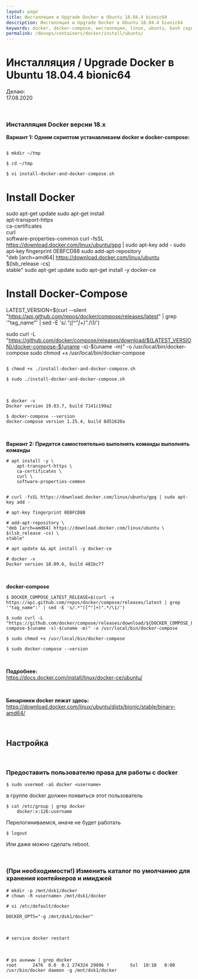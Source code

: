 ```yaml
---
layout: page
title: Инсталляция и Upgrade Docker в Ubuntu 18.04.4 bionic64
description: Инсталляция и Upgrade Docker в Ubuntu 18.04.4 bionic64
keywords: docker, docker-compose, инсталляция, linux, ubuntu, bash скрипт
permalink: /devops/containers/docker/install/ubuntu/
---
```


# Инсталляция / Upgrade Docker в Ubuntu 18.04.4 bionic64

Делаю:  
17.08.2020

<br/>

### Инсталляция Docker версии 18.x

**Вариант 1: Одним скриптом устанавливаем docker и docker-compose:**

```

$ mkdir ~/tmp

$ cd ~/tmp

$ vi install-docker-and-docker-compose.sh

```
# Install Docker

sudo apt-get update
sudo apt-get install \
    apt-transport-https \
    ca-certificates \
    curl \
    software-properties-common
curl -fsSL https://download.docker.com/linux/ubuntu/gpg | sudo apt-key add -
sudo apt-key fingerprint 0EBFCD88
sudo add-apt-repository \
   "deb [arch=amd64] https://download.docker.com/linux/ubuntu \
   $(lsb_release -cs) \
   stable"
sudo apt-get update
sudo apt-get install -y docker-ce


# Install Docker-Compose

LATEST_VERSION=$(curl --silent "https://api.github.com/repos/docker/compose/releases/latest" | grep '"tag_name"' | sed -E 's/.*"([^"]+)".*/\1/')

sudo curl -L "https://github.com/docker/compose/releases/download/${LATEST_VERSION}/docker-compose-$(uname -s)-$(uname -m)" -o /usr/local/bin/docker-compose
sudo chmod +x /usr/local/bin/docker-compose
```

$ chmod +x ./install-docker-and-docker-compose.sh

$ sudo ./install-docker-and-docker-compose.sh

```

<br/>

```
$ docker -v
Docker version 19.03.7, build 7141c199a2

$ docker-compose --version
docker-compose version 1.25.4, build 8d51620a
```

<!-- <br/>

**Вариант 1: Пусть скрипты сделают все сами:**

    $ sudo su -

    # curl -LJO https://raw.githubusercontent.com/webmakaka/Learning-GitLab/master/Section%201/Video%201.3/install-docker.sh

    # chmod +x ./install-docker.sh

    # ./install-docker.sh

<br/>

**+ сразу docker-compose**


    # curl -LJO https://raw.githubusercontent.com/webmakaka/Learning-GitLab/master/Section%201/Video%201.3/install-docker-compose.sh

    # chmod +x ./install-docker-compose.sh

    # ./install-docker-compose.sh -->


<br/>

**Вариант 2: Придется самостоятельно выполнять команды выполнять команды**


```
# apt install -y \
    apt-transport-https \
    ca-certificates \
    curl \
    software-properties-common


# curl -fsSL https://download.docker.com/linux/ubuntu/gpg | sudo apt-key add -

# apt-key fingerprint 0EBFCD88

# add-apt-repository \
"deb [arch=amd64] https://download.docker.com/linux/ubuntu \
$(lsb_release -cs) \
stable"

# apt update && apt install -y docker-ce

# docker -v
Docker version 18.09.6, build 481bc77
```

<br/>

**docker-compose**

```
$ DOCKER_COMPOSE_LATEST_RELEASE=$(curl -s https://api.github.com/repos/docker/compose/releases/latest | grep '"tag_name":' | sed -E 's/.*"([^"]+)".*/\1/')

$ sudo curl -L "https://github.com/docker/compose/releases/download/${DOCKER_COMPOSE_LATEST_RELEASE}/docker-compose-$(uname -s)-$(uname -m)" -o /usr/local/bin/docker-compose

$ sudo chmod +x /usr/local/bin/docker-compose

$ sudo docker-compose --version
```

<br/>

**Подробнее:**  
https://docs.docker.com/install/linux/docker-ce/ubuntu/

<br/>

**Бинарники docker лежат здесь:**  
https://download.docker.com/linux/ubuntu/dists/bionic/stable/binary-amd64/

<br/>

## Настройка

<br/>

### Предоставить пользователю права для работы с docker

    $ sudo usermod -aG docker <username>

в группе docker должен появиться этот пользователь

    $ cat /etc/group | grep docker
        docker:x:126:username

Перелогиниваемся, иначе не будет работать

    $ logout

Или даже можно сделать reboot.

<br/>

### (При необходимости!) Изменить каталог по умолчанию для хранения контейнеров и имиджей

    # mkdir -p /mnt/dsk1/docker
    # chown -R <username> /mnt/dsk1/docker

    # vi /etc/default/docker

    DOCKER_OPTS="-g /mnt/dsk1/docker"

<br/>

    # service docker restart

<br/>

    # ps auxwww | grep docker
    root      2476  0.0  0.1 274324 29896 ?        Ssl  10:10   0:00 /usr/bin/docker daemon -g /mnt/dsk1/docker
